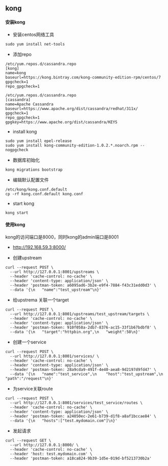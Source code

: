 ## kong 

#### 安装kong
+ 安装centos网络工具
```$xslt
sudo yum install net-tools
```

+ 添加repo
```$xslt
/etc/yum.repos.d/cassandra.repo
[kong]
name=kong
baseurl=https://kong.bintray.com/kong-community-edition-rpm/centos/7
gpgcheck=1
repo_gpgcheck=1

/etc/yum.repos.d/cassandra.repo
[cassandra]
name=Apache Cassandra
baseurl=https://www.apache.org/dist/cassandra/redhat/311x/
gpgcheck=1
repo_gpgcheck=1
gpgkey=https://www.apache.org/dist/cassandra/KEYS
```

+ install kong
```$xslt
sudo yum install epel-release
sudo yum install kong-community-edition-1.0.2.*.noarch.rpm --nogpgcheck
```

+ 数据库初始化
```$xslt
kong migrations bootstrap
```

+ 编辑默认配置文件
```$xslt
/etc/kong/kong.conf.default
cp -rf kong.conf.default kong.conf
```

+ start kong
```$xslt
kong start
```

#### 使用kong 
kong的访问端口是8000，同时kong的admin端口是8001
+ http://192.168.59.3:8000/

+ 创建upstream
```$xslt
curl --request POST \
  --url http://127.0.0.1:8001/upstreams \
  --header 'cache-control: no-cache' \
  --header 'content-type: application/json' \
  --header 'postman-token: a6095ad6-3b2e-e9f4-7884-f43c31edd0d3' \
  --data '{\n	"name":"test_upstream"\n}'
```

+ 给upstrema 关联一个target
```$xslt
curl --request POST \
  --url http://127.0.0.1:8001/upstreams/test_upstream/targets \
  --header 'cache-control: no-cache' \
  --header 'content-type: application/json' \
  --header 'postman-token: 910f058a-2db7-8376-ac15-33f1b67bdbf8' \
  --data '{\n	"target":"httpbin.org",\n	"weight":50\n}'
```

+ 创建一个service
```$xslt
curl --request POST \
  --url http://127.0.0.1:8001/services/ \
  --header 'cache-control: no-cache' \
  --header 'content-type: application/json' \
  --header 'postman-token: 28a9cda9-491f-4e40-aea8-9d2197d9fd47' \
  --data '{\n	"name":"test_service",\n	"host":"test_upstream",\n	"path":"/request"\n}'
```

+ 为service关联route
```$xslt
curl --request POST \
  --url http://127.0.0.1:8001/services/test_service/routes \
  --header 'cache-control: no-cache' \
  --header 'content-type: application/json' \
  --header 'postman-token: a24050ec-2e61-b739-d1f8-a8af1bccae84' \
  --data '{\n	"hosts":["test.mydomain.com"]\n}'
```

+ 发起请求
```$xslt
curl --request GET \
  --url http://127.0.0.1:8000/ \
  --header 'cache-control: no-cache' \
  --header 'host: test.mydomain.com' \
  --header 'postman-token: a18ca824-9b39-1d5e-019d-bf5213730b2a'
```
